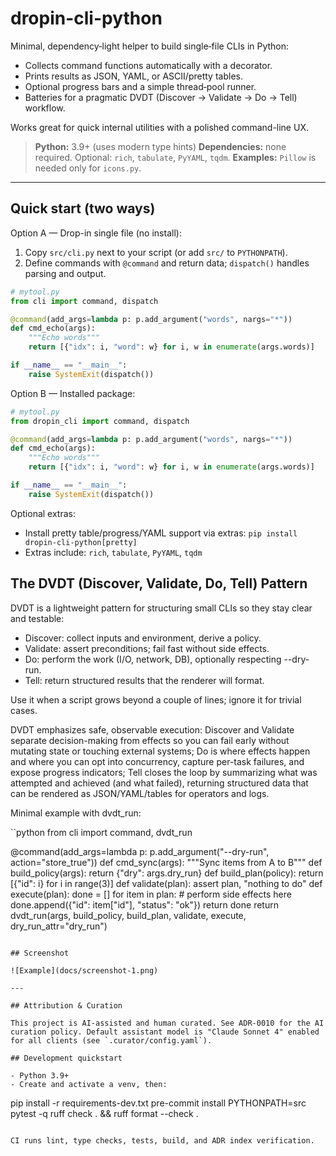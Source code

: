 # dropin-cli-python

Minimal, dependency‑light helper to build single‑file CLIs in Python:
- Collects command functions automatically with a decorator.
- Prints results as JSON, YAML, or ASCII/pretty tables.
- Optional progress bars and a simple thread‑pool runner.
- Batteries for a pragmatic DVDT (Discover → Validate → Do → Tell) workflow.

Works great for quick internal utilities with a polished command-line UX.

> **Python:** 3.9+ (uses modern type hints)
> **Dependencies:** none required. Optional: `rich`, `tabulate`, `PyYAML`, `tqdm`.
> **Examples:** `Pillow` is needed only for `icons.py`.

---

## Quick start (two ways)

Option A — Drop-in single file (no install):

1) Copy `src/cli.py` next to your script (or add `src/` to `PYTHONPATH`).
2) Define commands with `@command` and return data; `dispatch()` handles parsing and output.

````python
# mytool.py
from cli import command, dispatch

@command(add_args=lambda p: p.add_argument("words", nargs="*"))
def cmd_echo(args):
    """Echo words"""
    return [{"idx": i, "word": w} for i, w in enumerate(args.words)]

if __name__ == "__main__":
    raise SystemExit(dispatch())
`````

Option B — Installed package:

````python
# mytool.py
from dropin_cli import command, dispatch

@command(add_args=lambda p: p.add_argument("words", nargs="*"))
def cmd_echo(args):
    """Echo words"""
    return [{"idx": i, "word": w} for i, w in enumerate(args.words)]

if __name__ == "__main__":
    raise SystemExit(dispatch())
````

Optional extras:
- Install pretty table/progress/YAML support via extras: `pip install dropin-cli-python[pretty]`
- Extras include: `rich`, `tabulate`, `PyYAML`, `tqdm`

## The DVDT (Discover, Validate, Do, Tell) Pattern

DVDT is a lightweight pattern for structuring small CLIs so they stay clear and testable:

- Discover: collect inputs and environment, derive a policy.
- Validate: assert preconditions; fail fast without side effects.
- Do: perform the work (I/O, network, DB), optionally respecting --dry-run.
- Tell: return structured results that the renderer will format.

Use it when a script grows beyond a couple of lines; ignore it for trivial cases.

DVDT emphasizes safe, observable execution: Discover and Validate separate decision-making from effects so you can fail early without mutating state or touching external systems; Do is where effects happen and where you can opt into concurrency, capture per-task failures, and expose progress indicators; Tell closes the loop by summarizing what was attempted and achieved (and what failed), returning structured data that can be rendered as JSON/YAML/tables for operators and logs.

Minimal example with dvdt_run:

``python
from cli import command, dvdt_run

@command(add_args=lambda p: p.add_argument("--dry-run", action="store_true"))
def cmd_sync(args):
    """Sync items from A to B"""
    def build_policy(args): return {"dry": args.dry_run}
    def build_plan(policy): return [{"id": i} for i in range(3)]
    def validate(plan): assert plan, "nothing to do"
    def execute(plan):
        done = []
        for item in plan:
            # perform side effects here
            done.append({"id": item["id"], "status": "ok"})
        return done
    return dvdt_run(args, build_policy, build_plan, validate, execute, dry_run_attr="dry_run")
```

## Screenshot

![Example](docs/screenshot-1.png)

---

## Attribution & Curation

This project is AI-assisted and human curated. See ADR-0010 for the AI curation policy. Default assistant model is "Claude Sonnet 4" enabled for all clients (see `.curator/config.yaml`).

## Development quickstart

- Python 3.9+
- Create and activate a venv, then:

```
pip install -r requirements-dev.txt
pre-commit install
PYTHONPATH=src pytest -q
ruff check . && ruff format --check .
```

CI runs lint, type checks, tests, build, and ADR index verification.
